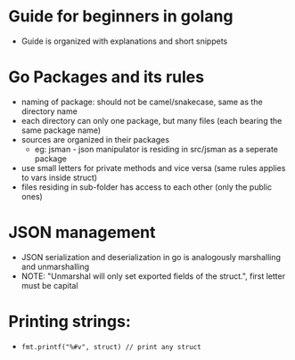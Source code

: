 # Guide for beginners in golang

- Guide is organized with explanations and short snippets

# Go Packages and its rules
- naming of package: should not be camel/snakecase, same as the directory name
- each directory can only one package, but many files (each bearing the same package name)
- sources are organized in their packages
  - eg: jsman - json manipulator is residing in src/jsman as a seperate package
- use small letters for private methods and vice versa (same rules applies to vars inside struct)
- files residing in sub-folder has access to each other (only the public ones)

# JSON management
- JSON serialization and deserialization in go is analogously marshalling and unmarshalling
- NOTE:  "Unmarshal will only set exported fields of the struct.", first letter must be capital

# Printing strings:
- ``` fmt.printf("%#v", struct) // print any struct ```
